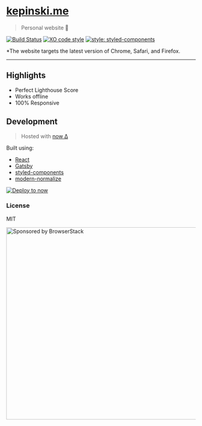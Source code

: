 # [kepinski.me](https://kepinski.me)

> Personal website 🚀

[![Build Status](https://travis-ci.org/xxczaki/kepinski.me.svg?branch=master)](https://travis-ci.org/xxczaki/kepinski.me) [![XO code style](https://img.shields.io/badge/code_style-XO-5ed9c7.svg)](https://github.com/xojs/xo)
[![style: styled-components](https://img.shields.io/badge/style-%F0%9F%92%85%20styled--components-orange.svg?colorB=daa357&colorA=db748e)](https://github.com/styled-components/styled-components)

*The website targets the latest version of Chrome, Safari, and Firefox.

---

## Highlights

- Perfect Lighthouse Score
- Works offline
- 100% Responsive

## Development

> Hosted with [now Δ](https://zeit.com/now)

Built using:

- [React](https://reactjs.org/)
- [Gatsby](https://www.gatsbyjs.org/)
- [styled-components](https://www.styled-components.com/)
- [modern-normalize](https://github.com/sindresorhus/modern-normalize)

[![Deploy to now](https://deploy.now.sh/static/button.svg)](https://deploy.now.sh/?repo=https://github.com/xxczaki/kepinski.me)

### License

MIT

<a href="https://www.browserstack.com/"><img src="https://imgur.com/l3iy9C6.png" width="512" alt="Sponsored by BrowserStack"></a>
